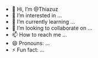 - 👋 Hi, I’m @Thiazuz
- 👀 I’m interested in ...
- 🌱 I’m currently learning ...
- 💞️ I’m looking to collaborate on ...
- 📫 How to reach me ...
- 😄 Pronouns: ...
- ⚡ Fun fact: ...

<!---
Thiazuz/Thiazuz is a ✨ special ✨ repository because its `README.md` (this file) appears on your GitHub profile.
You can click the Preview link to take a look at your changes.
--->

